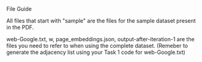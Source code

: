 File Guide

All files that start with "sample" are the files for the sample dataset present in the PDF.

web-Google.txt, w, page_embeddings.json, output-after-iteration-1 are the files you need to refer to when using the complete dataset.
(Remeber to generate the adjacency list using your Task 1 code for web-Google.txt)
